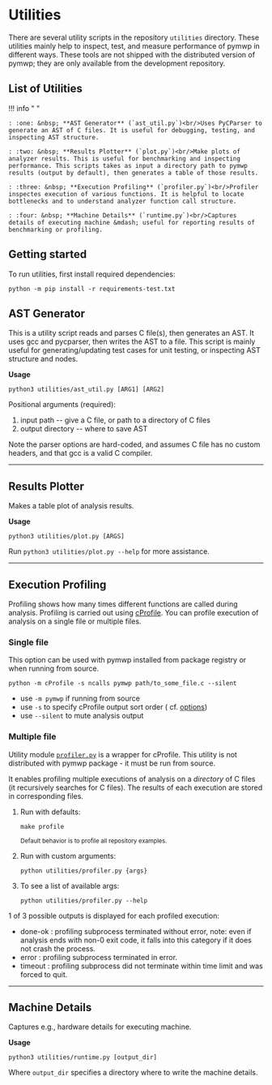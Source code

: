 # Utilities

There are several utility scripts in the repository `utilities` directory. These utilities mainly help to inspect, test,
and measure performance of pymwp in different ways. These tools are not shipped with the distributed version of pymwp;
they are only available from the development repository.

## List of Utilities

!!! info " "

    : :one: &nbsp; **AST Generator** (`ast_util.py`)<br/>Uses PyCParser to generate an AST of C files. It is useful for debugging, testing, and inspecting AST structure.
    
    : :two: &nbsp; **Results Plotter** (`plot.py`)<br/>Make plots of analyzer results. This is useful for benchmarking and inspecting performance. This scripts takes as input a directory path to pymwp results (output by default), then generates a table of those results.

    : :three: &nbsp; **Execution Profiling** (`profiler.py`)<br/>Profiler inspectes execution of various functions. It is helpful to locate bottlenecks and to understand analyzer function call structure.  

    : :four: &nbsp; **Machine Details** (`runtime.py`)<br/>Captures details of executing machine &mdash; useful for reporting results of benchmarking or profiling.

## Getting started

To run utilities, first install required dependencies:

```
python -m pip install -r requirements-test.txt
```

## AST Generator

This is a utility script reads and parses C file(s), then generates an AST. It uses gcc and pycparser, then writes the
AST to a file. This script is mainly useful for generating/updating test cases for unit testing, or inspecting AST
structure and nodes.

**Usage**

```
python3 utilities/ast_util.py [ARG1] [ARG2]
```

Positional arguments (required):

1. input path -- give a C file, or path to a directory of C files
2. output directory -- where to save AST

Note the parser options are hard-coded, and assumes C file has no custom headers, and that gcc is a valid C compiler.

---

## Results Plotter

Makes a table plot of analysis results.

**Usage**

```
python3 utilities/plot.py [ARGS]
```

Run `python3 utilities/plot.py --help` for more assistance.

---

## Execution Profiling

Profiling shows how many times different functions are called during analysis. Profiling is carried out using
[cProfile](https://docs.python.org/3/library/profile.html#module-cProfile). You can profile execution of analysis on a
single file or multiple files.

<h3>Single file</h3>

This option can be used with pymwp installed from package registry or when running from source.

```
python -m cProfile -s ncalls pymwp path/to_some_file.c --silent
```

- use `-m pymwp` if running from source
- use `-s` to specify cProfile output sort order (
  cf. [options](https://docs.python.org/3/library/profile.html#pstats.Stats.sort_stats))
- use `--silent` to mute analysis output

<h3>Multiple file</h3>

Utility module [`profiler.py`](https://github.com/statycc/pymwp/blob/main/utilities/profiler.py) is a wrapper for
cProfile. This utility is not distributed with pymwp package - it must be run from source.

It enables profiling multiple executions of analysis on a _directory_ of C files (it recursively searches for C files).
The results of each execution are stored in corresponding files.

1. Run with defaults:

    ```
    make profile
    ```    

   <small>Default behavior is to profile all repository examples.</small>

2. Run with custom arguments:

    ```
    python utilities/profiler.py {args}
    ```

3. To see a list of available args:

    ```
    python utilities/profiler.py --help
    ```

1 of 3 possible outputs is displayed for each profiled execution:

- done-ok : profiling subprocess terminated without error, note: even if analysis ends with non-0 exit code, it falls
  into this category if it does not crash the process.
- error : profiling subprocess terminated in error.
- timeout : profiling subprocess did not terminate within time limit and was forced to quit.

---

## Machine Details

Captures e.g., hardware details for executing machine.

**Usage**

```
python3 utilities/runtime.py [output_dir]
```

Where `output_dir` specifies a directory where to write the machine details. 
